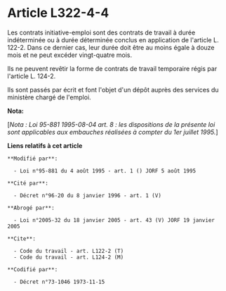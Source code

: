 # Article L322-4-4

Les contrats initiative-emploi sont des contrats de travail à durée indéterminée ou à durée déterminée conclus en application
de l'article L. 122-2. Dans ce dernier cas, leur durée doit être au moins égale à douze mois et ne peut excéder vingt-quatre
mois.

Ils ne peuvent revêtir la forme de contrats de travail temporaire régis par l'article L. 124-2.

Ils sont passés par écrit et font l'objet d'un dépôt auprès des services du ministère chargé de l'emploi.

**Nota:**

[*Nota : Loi 95-881 1995-08-04 art. 8 : les dispositions de la présente loi sont applicables aux embauches réalisées à
compter du 1er juillet 1995.*]

**Liens relatifs à cet article**

	**Modifié par**:

	  - Loi n°95-881 du 4 août 1995 - art. 1 () JORF 5 août 1995

	**Cité par**:

	  - Décret n°96-20 du 8 janvier 1996 - art. 1 (V)

	**Abrogé par**:

	  - Loi n°2005-32 du 18 janvier 2005 - art. 43 (V) JORF 19 janvier 2005

	**Cite**:

	  - Code du travail - art. L122-2 (T)
	  - Code du travail - art. L124-2 (M)

	**Codifié par**:

	  - Décret n°73-1046 1973-11-15
